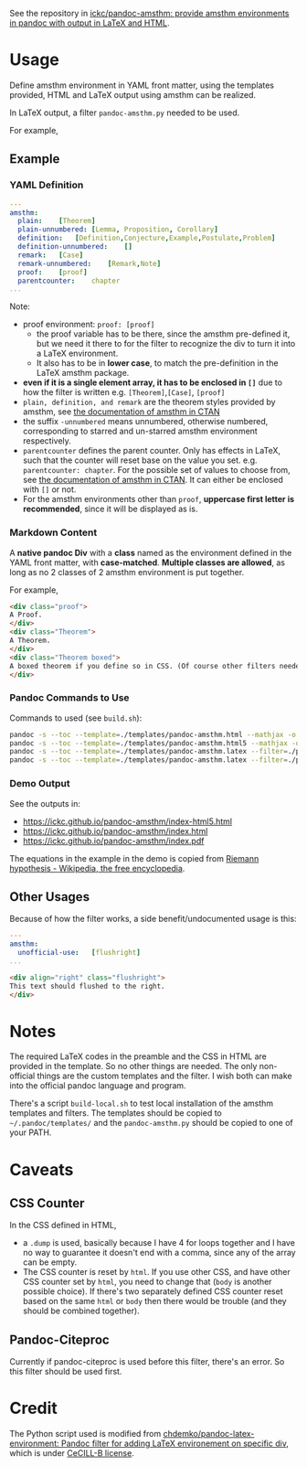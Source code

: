 See the repository in [ickc/pandoc-amsthm: provide amsthm environments in pandoc with output in LaTeX and HTML](https://github.com/ickc/pandoc-amsthm).
  
# Usage #

Define amsthm environment in YAML front matter, using the templates provided, HTML and LaTeX output using amsthm can be realized.

In LaTeX output, a filter `pandoc-amsthm.py` needed to be used.

For example,

## Example ##

### YAML Definition ###

```yaml
---
amsthm:
  plain:	[Theorem]
  plain-unnumbered:	[Lemma, Proposition, Corollary]
  definition:	[Definition,Conjecture,Example,Postulate,Problem]
  definition-unnumbered:	[]
  remark:	[Case]
  remark-unnumbered:	[Remark,Note]
  proof:	[proof]
  parentcounter:	chapter
...
```

Note:

- proof environment: `proof: [proof]`
	- the proof variable has to be there, since the amsthm pre-defined it, but we need it there to for the filter to recognize the div to turn it into a LaTeX environment.
	- It also has to be in **lower case**, to match the pre-definition in the LaTeX amsthm package.
- **even if it is a single element array, it has to be enclosed in `[]`** due to how the filter is written e.g. `[Theorem]`,`[Case]`, `[proof]`
- `plain, definition, and remark` are the theorem styles provided by amsthm, see [the documentation of amsthm in CTAN](http://ctan.math.washington.edu/tex-archive/macros/latex/required/amscls/doc/amsthdoc.pdf)
- the suffix `-unnumbered` means unnumbered, otherwise numbered, corresponding to starred and un-starred amsthm environment respectively.
- `parentcounter` defines the parent counter. Only has effects in LaTeX, such that the counter will reset base on the value you set. e.g. `parentcounter: chapter`. For the possible set of values to choose from, see [the documentation of amsthm in CTAN](http://ctan.math.washington.edu/tex-archive/macros/latex/required/amscls/doc/amsthdoc.pdf). It can either be enclosed with `[]` or not.
- For the amsthm environments other than `proof`, **uppercase first letter is recommended**, since it will be displayed as is.

### Markdown Content ###

A **native pandoc Div** with a **class** named as the environment defined in the YAML front matter, with **case-matched**. **Multiple classes are allowed**, as long as no 2 classes of 2 amsthm environment is put together.

For example,

```html
<div class="proof">
A Proof.
</div>
<div class="Theorem">
A Theorem.
</div>
<div class="Theorem boxed">
A boxed theorem if you define so in CSS. (Of course other filters needed if you want it boxed in LaTeX too.)
</div>
```

### Pandoc Commands to Use ###

Commands to used (see `build.sh`):

```bash
pandoc -s --toc --template=./templates/pandoc-amsthm.html --mathjax -o index.html index.md
pandoc -s --toc --template=./templates/pandoc-amsthm.html5 --mathjax -o index-html5.html index.md
pandoc -s --toc --template=./templates/pandoc-amsthm.latex --filter=./py/pandoc-amsthm.py -o index.tex index.md
pandoc -s --toc --template=./templates/pandoc-amsthm.latex --filter=./py/pandoc-amsthm.py -o index.pdf index.md
```

### Demo Output ###

See the outputs in:

- <https://ickc.github.io/pandoc-amsthm/index-html5.html>
- <https://ickc.github.io/pandoc-amsthm/index.html>
- <https://ickc.github.io/pandoc-amsthm/index.pdf>

The equations in the example in the demo is copied from [Riemann hypothesis - Wikipedia, the free encyclopedia](https://en.wikipedia.org/wiki/Riemann_hypothesis).

## Other Usages

Because of how the filter works, a side benefit/undocumented usage is this:

```yaml
---
amsthm:
  unofficial-use:	[flushright]
...
```

```html
<div align="right" class="flushright">
This text should flushed to the right.
</div>
```

# Notes #

The required LaTeX codes in the preamble and the CSS in HTML are provided in the template. So no other things are needed. The only non-official things are the custom templates and the filter. I wish both can make into the official pandoc language and program.

There's a script `build-local.sh` to test local installation of the amsthm templates and filters. The templates should be copied to `~/.pandoc/templates/` and the `pandoc-amsthm.py` should be copied to one of your PATH.

# Caveats #

## CSS Counter ##

In the CSS defined in HTML,

- a `.dump` is used, basically because I have 4 for loops together and I have no way to guarantee it doesn't end with a comma, since any of the array can be empty.
- The CSS counter is reset by `html`. If you use other CSS, and have other CSS counter set by `html`, you need to change that (`body` is another possible choice). If there's two separately defined CSS counter reset based on the same `html` or `body` then there would be trouble (and they should be combined together).

## Pandoc-Citeproc ##

Currently if pandoc-citeproc is used before this filter, there's an error. So this filter should be used first.

# Credit

The Python script used is modified from [chdemko/pandoc-latex-environment: Pandoc filter for adding LaTeX environement on specific div](https://github.com/chdemko/pandoc-latex-environment), which is under [CeCILL-B license](http://www.cecill.info/licences/Licence_CeCILL-B_V1-en.html).